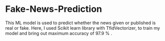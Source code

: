 # Fake-News-Prediction
This ML model is used to predict whether the news given or published is real or fake. Here, I used Scikit learn library with TfidVectorizer, to train my model and bring out maximum accuracy of 97.9 % .
